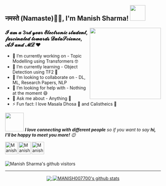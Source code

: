 <h2>नमस्ते (Namaste)🙏🏻, I'm Manish Sharma! <img src="https://media.giphy.com/media/12oufCB0MyZ1Go/giphy.gif" width="50"></h2>
<img align='right' src="https://media.giphy.com/media/M9gbBd9nbDrOTu1Mqx/giphy.gif" width="230">

### 𝓘 𝓪𝓶 𝓪 3𝓻𝓭 𝔂𝓮𝓪𝓻 𝓔𝓵𝓮𝓬𝓽𝓻𝓸𝓷𝓲𝓬 𝓼𝓽𝓾𝓭𝓮𝓷𝓽, 𝓯𝓪𝓼𝓬𝓲𝓷𝓪𝓽𝓮𝓭 𝓽𝓸𝔀𝓪𝓻𝓭𝓼 𝓓𝓪𝓽𝓪𝓢𝓬𝓲𝓮𝓷𝓬𝓮, 𝓐𝓘 𝓪𝓷𝓭 𝓜𝓛 ❤️

- 🔭 I’m currently working on - Topic Modelling using Transformers 🤓
- 🌱 I’m currently learning - Object Detection using TF2 🤡
- 👯 I’m looking to collaborate on - DL, ML, Research Papers, NLP
- 🤔 I’m looking for help with - Nothing at the moment 😄
- 💬 Ask me about - Anything 🤫
- ⚡ Fun fact: I love Masala Dhosa 🥘 and Calistheics 🏃

<!--[<img align="left" alt="codeSTACKr.com" width="22px" src="https://raw.githubusercontent.com/iconic/open-iconic/master/svg/globe.svg" />][website]
[<img align="left" alt="codeSTACKr | YouTube" width="22px" src="https://cdn.jsdelivr.net/npm/simple-icons@v3/icons/youtube.svg" />][youtube]-->

<img src="https://media.giphy.com/media/LnQjpWaON8nhr21vNW/giphy.gif" width="60"> <em><b>I love connecting with different people</b> so if you want to say <b>hi, I'll be happy to meet you more!</b> 😊</em>

[<img align="left" alt="Manish Sharma | LinkedIn" width="40px" src="https://img.icons8.com/color/48/000000/linkedin.png" />][linkedin]
[<img align="left" alt="Manish Sharma | Mail" width="40px" src="https://img.icons8.com/fluent/48/000000/gmail.png" />][Mail]
[<img align="left" alt="Manish Sharma | Instagram" width="40px" src="https://img.icons8.com/fluent/48/000000/instagram-new.png" />][Instagram]
<br />
<!--### Languages and Tools:
<img align="left" alt="Visual Studio Code" width="26px" src="https://img.icons8.com/fluent/48/000000/visual-studio-code-2019.png" />
<img align="left" alt="SQL" width="26px" src="https://raw.githubusercontent.com/github/explore/80688e429a7d4ef2fca1e82350fe8e3517d3494d/topics/sql/sql.png" />
<img align="left" alt="MySQL" width="26px" src="https://raw.githubusercontent.com/github/explore/80688e429a7d4ef2fca1e82350fe8e3517d3494d/topics/mysql/mysql.png" />
<img align="left" alt="MongoDB" width="26px" src="https://img.icons8.com/color/48/000000/mongodb.png" />
<img align="left" alt="Git" width="26px" src="https://raw.githubusercontent.com/github/explore/80688e429a7d4ef2fca1e82350fe8e3517d3494d/topics/git/git.png" />
<img align="left" alt="GitHub" width="26px" src="https://raw.githubusercontent.com/github/explore/78df643247d429f6cc873026c0622819ad797942/topics/github/github.png" />
<img align="left" alt="HTML5" width="26px" src="https://raw.githubusercontent.com/github/explore/80688e429a7d4ef2fca1e82350fe8e3517d3494d/topics/terminal/terminal.png" />
<br />
<br />
-->

<BR>
  
<p>
    <img class="center" alt="Manish Sharma's github visitors" src="https://visitor-badge.laobi.icu/badge?page_id=MANISH007700.MANISH007700"/>
</p>

--------------------------------------------------------------------------------------------------------------------------------------------------------------------------------


<p align="center">
<a href="https://github.com/MANISH007700">
  <img align="center" src="https://github-readme-stats.vercel.app/api/top-langs/?username=MANISH007700&theme=dark&layout=compact&exclude_repo=IoT-Libraries,Hackerrank-Codes" />
  <img align="center" src="https://github-readme-stats.vercel.app/api?username=MANISH007700&show_icons=true&theme=dark&count_private=true&icon_color=439975&text_color=6e6e6e" alt="MANISH007700's github stats"/>
</a></p>
<br>




<!--🌟 From [Manish Sharma](https://github.com/MANISH007700)-->
[linkedin]: https://www.linkedin.com/in/manish-sharma-355ba3189/
[Mail]: https://mail.google.com/mail/u/0/?view=cm&fs=1&to=monalmonal007@gmail.com.com&su=SUBJECT&body=BODY&tf=1
[Instagram]: https://www.instagram.com/lucifer_x007/
